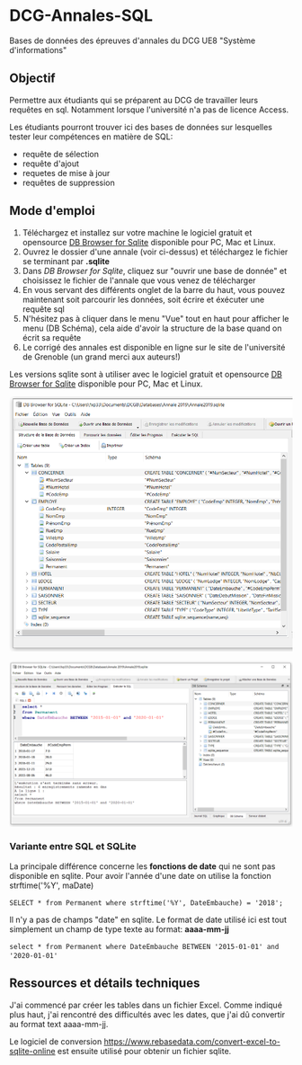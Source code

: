 # DCG-Annales-SQL
Bases de données des épreuves d'annales du DCG UE8 "Système d'informations"

## Objectif
Permettre aux étudiants qui se préparent au DCG de travailler leurs requêtes en sql. 
Notamment lorsque l'université n'a pas de licence Access.

Les étudiants pourront trouver ici des bases de données sur lesquelles tester leur compétences en matière de SQL:
* requête de sélection
* requête d'ajout
* requetes de mise à jour
* requêtes de suppression


## Mode d'emploi

1. Téléchargez et installez sur votre machine le logiciel gratuit et opensource [DB Browser for Sqlite](https://sqlitebrowser.org/) disponible pour PC, Mac et Linux.
1. Ouvrez le dossier d'une annale (voir ci-dessus) et téléchargez le fichier se terminant par **.sqlite**
1. Dans *DB Browser for Sqlite*, cliquez sur "ouvrir une base de donnée" et choisissez le fichier de l'annale que vous venez de télécharger
1. En vous servant des différents onglet de la barre du haut, vous pouvez maintenant soit parcourir les données, soit écrire et éxécuter une requête sql
1. N'hésitez pas à cliquer dans le menu "Vue" tout en haut pour afficher le menu (DB Schéma), cela aide d'avoir la structure de la base quand on écrit sa requête
1. Le corrigé des annales est disponible en ligne sur le site de l'université de Grenoble (un grand merci aux auteurs!)

Les versions sqlite sont à utiliser avec le logiciel gratuit et opensource [DB Browser for Sqlite](https://sqlitebrowser.org/) disponible pour PC, Mac et Linux.

![Requête et structure](https://github.com/fxpar/DCG-Annales-SQL/blob/master/screenshots/2019Structure.png)

![Requête et structure](https://github.com/fxpar/DCG-Annales-SQL/blob/master/screenshots/2019RequeteEtStructure.png)



### Variante entre SQL et SQLite
La principale différence concerne les **fonctions de date** qui ne sont pas disponible en sqlite.
Pour avoir l'année d'une date on utilise la fonction strftime('%Y', maDate)

````
SELECT * from Permanent where strftime('%Y', DateEmbauche) = '2018';
````
Il n'y a pas de champs "date" en sqlite.
Le format de date utilisé ici est tout simplement un champ de type texte au format: **aaaa-mm-jj**

````
select * from Permanent where DateEmbauche BETWEEN '2015-01-01' and '2020-01-01'
````



## Ressources et détails techniques

J'ai commencé par créer les tables dans un fichier Excel.
Comme indiqué plus haut, j'ai rencontré des difficultés avec les dates, que j'ai dû convertir au format text aaaa-mm-jj.

Le logiciel de conversion https://www.rebasedata.com/convert-excel-to-sqlite-online est ensuite utilisé pour obtenir un fichier sqlite.




